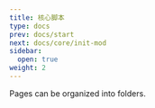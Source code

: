 ```yaml
---
title: 核心脚本
type: docs
prev: docs/start
next: docs/core/init-mod
sidebar:
  open: true
weight: 2
---
```


Pages can be organized into folders.
